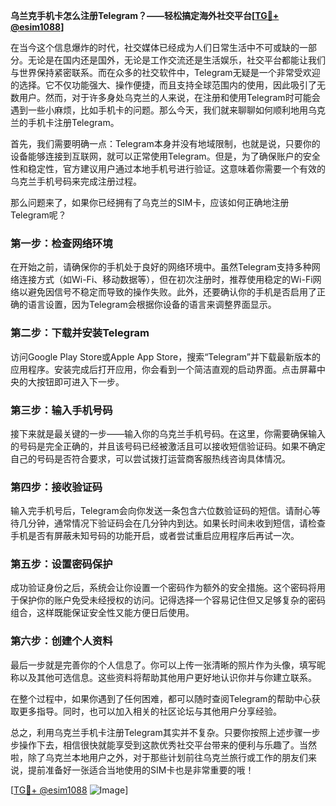 **乌兰克手机卡怎么注册Telegram？——轻松搞定海外社交平台[[TG💪+ @esim1088](https://t.me/s/esim1088)]**

在当今这个信息爆炸的时代，社交媒体已经成为人们日常生活中不可或缺的一部分。无论是在国内还是国外，无论是工作交流还是生活娱乐，社交平台都能让我们与世界保持紧密联系。而在众多的社交软件中，Telegram无疑是一个非常受欢迎的选择。它不仅功能强大、操作便捷，而且支持全球范围内的使用，因此吸引了无数用户。然而，对于许多身处乌克兰的人来说，在注册和使用Telegram时可能会遇到一些小麻烦，比如手机卡的问题。那么今天，我们就来聊聊如何顺利地用乌克兰的手机卡注册Telegram。

首先，我们需要明确一点：Telegram本身并没有地域限制，也就是说，只要你的设备能够连接到互联网，就可以正常使用Telegram。但是，为了确保账户的安全性和稳定性，官方建议用户通过本地手机号进行验证。这意味着你需要一个有效的乌克兰手机号码来完成注册过程。

那么问题来了，如果你已经拥有了乌克兰的SIM卡，应该如何正确地注册Telegram呢？

### 第一步：检查网络环境

在开始之前，请确保你的手机处于良好的网络环境中。虽然Telegram支持多种网络连接方式（如Wi-Fi、移动数据等），但在初次注册时，推荐使用稳定的Wi-Fi网络以避免因信号不稳定而导致的操作失败。此外，还要确认你的手机是否启用了正确的语言设置，因为Telegram会根据你设备的语言来调整界面显示。

### 第二步：下载并安装Telegram

访问Google Play Store或Apple App Store，搜索“Telegram”并下载最新版本的应用程序。安装完成后打开应用，你会看到一个简洁直观的启动界面。点击屏幕中央的大按钮即可进入下一步。

### 第三步：输入手机号码

接下来就是最关键的一步——输入你的乌克兰手机号码。在这里，你需要确保输入的号码是完全正确的，并且该号码已经被激活且可以接收短信验证码。如果不确定自己的号码是否符合要求，可以尝试拨打运营商客服热线咨询具体情况。

### 第四步：接收验证码

输入完手机号后，Telegram会向你发送一条包含六位数验证码的短信。请耐心等待几分钟，通常情况下验证码会在几分钟内到达。如果长时间未收到短信，请检查手机是否有屏蔽未知号码的功能开启，或者尝试重启应用程序后再试一次。

### 第五步：设置密码保护

成功验证身份之后，系统会让你设置一个密码作为额外的安全措施。这个密码将用于保护你的账户免受未经授权的访问。记得选择一个容易记住但又足够复杂的密码组合，这样既能保证安全性又能方便日后使用。

### 第六步：创建个人资料

最后一步就是完善你的个人信息了。你可以上传一张清晰的照片作为头像，填写昵称以及其他可选信息。这些资料将帮助其他用户更好地认识你并与你建立联系。

在整个过程中，如果你遇到了任何困难，都可以随时查阅Telegram的帮助中心获取更多指导。同时，也可以加入相关的社区论坛与其他用户分享经验。

总之，利用乌克兰手机卡注册Telegram其实并不复杂。只要你按照上述步骤一步步操作下去，相信很快就能享受到这款优秀社交平台带来的便利与乐趣了。当然啦，除了乌克兰本地用户之外，对于那些计划前往乌克兰旅行或工作的朋友们来说，提前准备好一张适合当地使用的SIM卡也是非常重要的哦！

[[TG💪+ @esim1088](https://t.me/s/esim1088) ![Image](https://i.postimg.cc/4NQfJmqS/Snipaste-2025-05-13-00-14-12.png)]